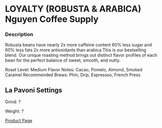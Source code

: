 
# LOYALTY (ROBUSTA & ARABICA) Nguyen Coffee Supply

### Description
Robusta beans have nearly 2x more caffeine content
60% less sugar and 60% less fats 
2x more antioxidants than arabica
This is our bestselling blend. Our unique roasting method brings out distinct flavor profiles of each bean for the perfect balance of sweet, smooth, and nutty.

Roast Level: Medium
Flavor Notes: Cacao, Pomelo, Almond, Smoked Caramel
Recommended Brews: Phin, Drip, Espressso, French Press


## La Pavoni Settings

Grind: ?

Weight: ?



[Product Page](https://nguyencoffeesupply.com/products/robusta-arabica-vietnamese-coffee?variant=31434476978233)